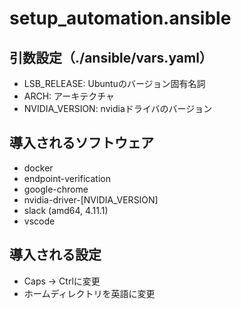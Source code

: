 # setup_automation.ansible

## 引数設定（./ansible/vars.yaml）
- LSB_RELEASE: Ubuntuのバージョン固有名詞
- ARCH: アーキテクチャ
- NVIDIA_VERSION: nvidiaドライバのバージョン

## 導入されるソフトウェア
- docker
- endpoint-verification
- google-chrome
- nvidia-driver-[NVIDIA_VERSION]
- slack (amd64, 4.11.1)
- vscode

## 導入される設定
- Caps -> Ctrlに変更
- ホームディレクトリを英語に変更